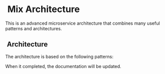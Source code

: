 #  Mix Architecture

This is an advanced microservice architecture that combines many useful patterns and architectures.

##  Architecture

The architecture is based on the following patterns:

When it completed, the documentation will be updated.
